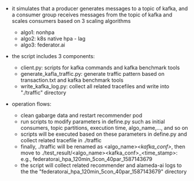 *  it simulates that a producer generates messages to a topic of kafka, and a consumer group receives messages from the topic of kafka and scales consumers based on 3 scaling algorithms
   - algo1: nonhpa
   - algo2: k8s native hpa - lag
   - algo3: federator.ai


*  the script includes 3 components:
   - client.py: scripts for kafka commands and kafka benchmark tools
   - generate_kafla_traffic.py: generate traffic pattern based on transaction.txt and kafka benchmark tools 
   - write_kafka_log.py: collect all related tracefiles and write into "./traffic" directory

*  operation flows:
   - clean gabarge data and restart recommender pod
   - run scripts to modify parameters in define.py such as initial consumers, topic partitions, execution time, algo_name,..., and so on
   - scripts will be executed based on these parameters in define.py and collect related tracefile in ./traffic
   - finally, ./traffic will be renamed as <algo_name>_<kafka_conf>_<build>, then move to ./test_result/<algo_name>_<duration>_<kafka_conf>_<time_stamp>: e.g., federatorai_hpa_120min_5con_40par_1587143679
   - the script will collect related recommender and alameda-ai logs to the the "federatorai_hpa_120min_5con_40par_1587143679" directory
